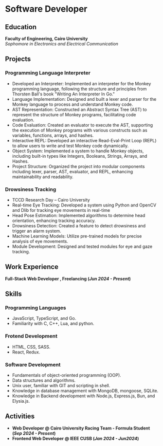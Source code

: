 # Software Developer


## Education
**Faculty of Engineering, Cairo University**  
*Sophomore in Electronics and Electrical Communication*  

## Projects
### Programming Language Interpreter
- Developed an Interpreter: Implemented an interpreter for the Monkey programming language, following the structure and principles from Thorsten Ball's book "Writing An Interpreter In Go."
- Language Implementation: Designed and built a lexer and parser for the Monkey language to process and understand Monkey code.
- AST Representation: Constructed an Abstract Syntax Tree (AST) to represent the structure of Monkey programs, facilitating code evaluation.
- Code Evaluation: Created an evaluator to execute the AST, supporting the execution of Monkey programs with various constructs such as variables, functions, arrays, and hashes.
- Interactive REPL: Developed an interactive Read-Eval-Print Loop (REPL) to allow users to write and test Monkey code dynamically.
- Object System: Implemented a system to handle Monkey objects, including built-in types like Integers, Booleans, Strings, Arrays, and Hashes.
- Project Structure: Organized the project into modular components including lexer, parser, AST, evaluator, and REPL, enhancing maintainability and readability.
 
### Drowsiness Tracking
- TCCD Research Day – Cairo University
- Real-time Eye Tracking: Developed a system using Python and OpenCV and Dlib for tracking eye movements in real-time
- Head Pose Estimation: Implemented algorithms to determine head orientation, enhancing tracking accuracy.
- Drowsiness Detection: Created a feature to detect drowsiness and trigger an alarm system.
- Machine Learning Models: Utilize pre-trained models for precise analysis of eye movements.
- Module Development: Designed and tested modules for eye and gaze tracking.

## Work Experience
**Full-Stack Web Developer , Freelancing (_Jun 2024 - Present_)**

## Skills

### Programming Languages
- JavaScript, TypeScript, and Go.
- Familiarity with C, C++, Lua, and python.

### Frotend Development
- HTML, CSS, SASS.
- React, Redux.

### Software Development
- Fundamentals of object-oriented programming (OOP).
- Data structures and algorithms.
- Unix user, familiar with GIT and scripting in shell.
- Knowledge in database management with MongoDB, mongoose, SQLite.
- Knowledge in Backend development with Node.js, Express.js, Bun, and Elysia.js.

## Activities 
- **Web Developer @ Cairo University Racing Team - Formula Student (_Sep 2024 - Present_)**  
- **Frontend Web Developer @ IEEE CUSB (_Jan 2024 - Jun2024_)**  
